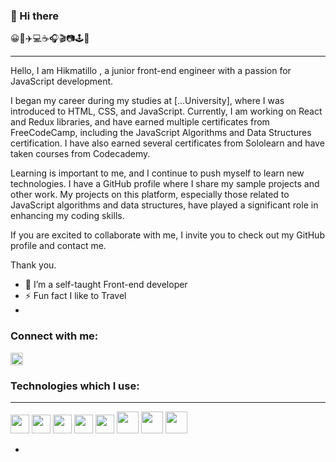 ### 👋 Hi there

😀🍱✈️💻☕️🎧🎬📷🕹️🔭

<hr >

Hello, I am Hikmatillo , a junior front-end engineer with a passion for JavaScript development.

I began my career during my studies at [...University], where I was introduced to HTML, CSS, and JavaScript. Currently, I am working on React and Redux libraries, and have earned multiple certificates from FreeCodeCamp, including the JavaScript Algorithms and Data Structures certification. I have also earned several certificates from Sololearn and have taken courses from Codecademy.

Learning is important to me, and I continue to push myself to learn new technologies. I have a GitHub profile where I share my sample projects and other work. My projects on this platform, especially those related to JavaScript algorithms and data structures, have played a significant role in enhancing my coding skills.

If you are excited to collaborate with me, I invite you to check out my GitHub profile and contact me.

Thank you.



<!--
**hikmatilloRv/hikmatilloRv** is a ✨ _special_ ✨ repository because its `README.md` (this file) appears on your GitHub profile.

Here are some ideas to get you started:
-->


- 🌱 I’m a self-taught Front-end developer
- ⚡ Fun fact I like to Travel
- 

### Connect with me:

<a href='https://www.linkedin.com/in/hikmatillo-rv/' >
  <img src='https://upload.wikimedia.org/wikipedia/commons/thumb/c/ca/LinkedIn_logo_initials.png/800px-LinkedIn_logo_initials.png'  width='20px'/>
</a>



### Technologies which I use:
<hr>

<code><img src='https://cdn-icons-png.flaticon.com/512/732/732212.png?w=360' width='30px'/></code>
<code><img src='https://upload.wikimedia.org/wikipedia/commons/thumb/6/62/CSS3_logo.svg/800px-CSS3_logo.svg.png' width='30px'/></code>
<code><img src='https://upload.wikimedia.org/wikipedia/commons/6/6a/JavaScript-logo.png' width='30px'/></code>
<code><img src='https://git-scm.com/images/logos/downloads/Git-Icon-1788C.png' width='30px'/></code>
<code><img src='https://cdn.freebiesupply.com/logos/large/2x/es6-logo-png-transparent.png' width='30px'/></code>
<code><img src='https://upload.wikimedia.org/wikipedia/commons/thumb/a/a7/React-icon.svg/2300px-React-icon.svg.png' width='35px'/></code>
<code><img src='https://raw.githubusercontent.com/reduxjs/redux/master/logo/logo.png' width='35px'/></code>
<code><img src='https://miro.medium.com/v2/resize:fit:1200/1*GmMtKznzJ1dS8sSzxzR3ow.png' width='35px'/></code>


- <!--
- 👯 I’m looking to collaborate on ...
- 🤔 I’m looking for help with ...
- 💬 Ask me about ...
- 📫 How to reach me: ...
- 😄 Pronouns: ...
- ⚡ Fun fact: ...
-->

